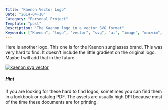 ```yaml
---
Title: "Kaenon Vector Logo"
Date: "2014-04-10"
Category: "Personal Project"
Template: "post"
Description: "The Kaenon logo in a vector SVG format"
Keywords: ["Kaenon", "logo", "vector", "svg", "ai", "image", "macvim", "icon", "icns"]
---
```


Here is another logo. This one is for the Kaenon sunglasses brand. This was very hard to find. It doesn't include the little gradient on the original logo. Maybe I will add that in the future.

<div class="center">
  <a href="/images/kaenon.svg" target="_blank"><img alt="kaenon svg vector" src="/images/kaenon.svg" ></a>
</div>

##### Hint

If you are looking for these hard to find logos, sometimes you can find them in a lookbook or catalog PDF. The assets are usually high DPI because most of the time these documents are for printing.
